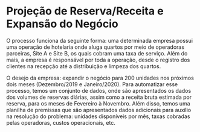 # Projeção de Reserva/Receita e Expansão do Negócio  
 
O processo funciona da seguinte forma: uma determinada empresa possui uma operação de hotelaria onde aluga quartos por meio de operadoras parceiras, Site A e Site B,
os quais cobram uma taxa de serviço. Além do mais, a empresa é responsável por toda a operação, desde o registro dos clientes na recepção até a distribuição e limpeza 
dos quartos. 

O desejo da empresa:  expandir o negócio para 200 unidades nos próximos dois meses (Dezembro/2019 e Janeiro/2020). Para automatizar esse processo, temos um conjunto de dados,
onde são apresentados os dados dos volumes de reservas diárias, assim como a receita bruta estimada por reserva, para os meses de Fevereiro à Novembro. Além disso, temos uma planilha de  premissas que são apresentados dados adicionais para auxílio na resolução do problema: unidades disponíveis por mês, taxas cobradas pelas operadoras, custos operacionais, etc.
